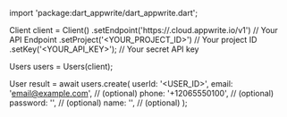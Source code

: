 import 'package:dart_appwrite/dart_appwrite.dart';

Client client = Client()
    .setEndpoint('https://<REGION>.cloud.appwrite.io/v1') // Your API Endpoint
    .setProject('<YOUR_PROJECT_ID>') // Your project ID
    .setKey('<YOUR_API_KEY>'); // Your secret API key

Users users = Users(client);

User result = await users.create(
    userId: '<USER_ID>',
    email: 'email@example.com', // (optional)
    phone: '+12065550100', // (optional)
    password: '', // (optional)
    name: '<NAME>', // (optional)
);
